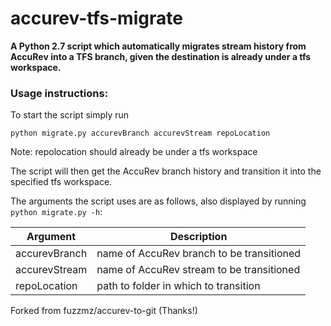 # accurev-tfs-migrate

**A Python 2.7 script which automatically migrates stream history from AccuRev into a TFS branch, given the destination is already under a tfs workspace.**

### Usage instructions:

To start the script simply run

`python migrate.py accurevBranch accurevStream repoLocation`

Note: repolocation should already be under a tfs workspace

The script will then get the AccuRev branch history and transition it into the specified tfs workspace.

The arguments the script uses are as follows, also displayed by running `python migrate.py -h`:

|         Argument           |                          Description                            |
| ---------------------------|-----------------------------------------------------------------|
| accurevBranch              |            name of AccuRev branch to be transitioned            |
| accurevStream              |            name of AccuRev stream to be transitioned            |
| repoLocation               |            path to folder in which to transition                |

Forked from fuzzmz/accurev-to-git (Thanks!) 
